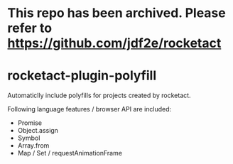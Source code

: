 # This repo has been archived. Please refer to https://github.com/jdf2e/rocketact


# rocketact-plugin-polyfill

Automaticlly include polyfills for projects created by rocketact.

Following language features / browser API are included:

- Promise
- Object.assign
- Symbol
- Array.from
- Map / Set / requestAnimationFrame 
